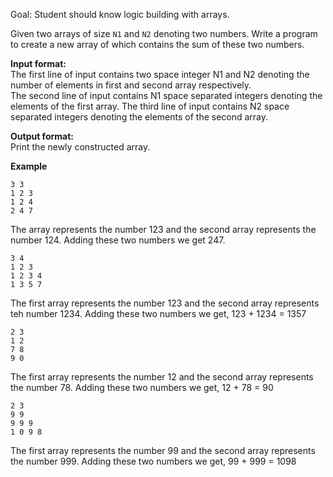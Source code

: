 Goal: Student should know logic building with arrays.  

Given two arrays of size `N1` and `N2` denoting two numbers. Write a program to create a new array of which contains the sum of these two numbers. 

**Input format:**  
The first line of input contains two space integer N1 and N2 denoting the number of elements in first and second array respectively.  
The second line of input contains N1 space separated integers denoting the elements of the first array.
The third line of input contains N2 space separated integers denoting the elements of the second array.  

**Output format:**  
Print the newly constructed array.  

**Example**
```
3 3
1 2 3
1 2 4
2 4 7
```
The array represents the number 123 and the second array represents the number 124. Adding these two numbers we get 247.  

```
3 4
1 2 3
1 2 3 4
1 3 5 7
```   
The first array represents the number 123 and the second array represents teh number 1234. Adding these two numbers we get, 123 + 1234 = 1357

```
2 3
1 2
7 8
9 0
```  
The first array represents the number 12 and the second array represents the number 78. Adding these two numbers we get, 12 + 78 = 90  

```
2 3
9 9
9 9 9
1 0 9 8
```
The first array represents the number 99 and the second array represents the number 999. Adding these two numbers we get, 99 + 999 = 1098
